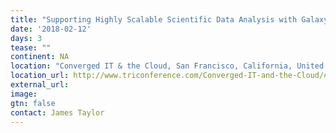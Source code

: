 ```yaml
---
title: "Supporting Highly Scalable Scientific Data Analysis with Galaxy"
date: '2018-02-12'
days: 3
tease: ""
continent: NA
location: "Converged IT & the Cloud, San Francisco, California, United States"
location_url: http://www.triconference.com/Converged-IT-and-the-Cloud/#Day1
external_url: 
image: 
gtn: false
contact: James Taylor
---
```


